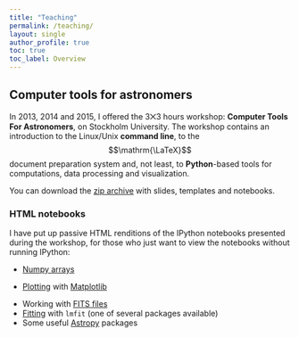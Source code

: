 ```yaml
---
title: "Teaching"
permalink: /teaching/ 
layout: single
author_profile: true
toc: true
toc_label: Overview
---
```


## Computer tools for astronomers 

In 2013, 2014 and 2015, I offered the 3⨉3 hours workshop: **Computer Tools For
Astronomers**, on Stockholm University. The workshop contains an introduction
to the Linux/Unix **command line**, to the $$\mathrm{\LaTeX}$$ document preparation
system and, not least, to **Python**-based tools for computations, data
processing and visualization.

You can download the [zip archive] with slides, templates and notebooks.


### HTML notebooks

I have put up passive HTML renditions of the IPython notebooks presented during the workshop, for those who just want to view the notebooks without running IPython:

+ [Numpy arrays]
* [Plotting] with [Matplotlib]
+ Working with [FITS files]
+ [Fitting] with `lmfit` (one of several packages available)
+ Some useful [Astropy] packages



[zip archive]: ./tools-package.zip
[Numpy arrays]: http://nbviewer.ipython.org/urls/ttt.astro.su.se/~trive/teaching/tools-package/NumpyArrays.ipynb
[Plotting]: http://nbviewer.ipython.org/urls/ttt.astro.su.se/~trive/teaching/tools-package/PlottingWithMatplotlib.ipynb
[FITS files]: http://nbviewer.ipython.org/urls/ttt.astro.su.se/~trive/teaching/tools-package/FITSguide.ipynb
[Fitting]: http://nbviewer.ipython.org/urls/ttt.astro.su.se/~trive/teaching/tools-package/Fitting.ipynb
[Astropy]: http://nbviewer.ipython.org/urls/ttt.astro.su.se/~trive/teaching/tools-package/Astropy-intro.ipynb
[Matplotlib]: https://matplotlib.org/
